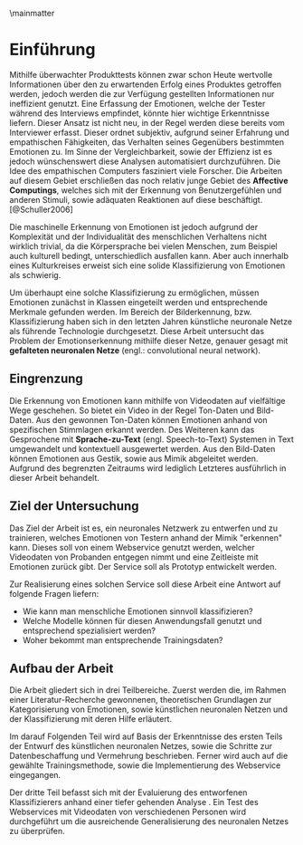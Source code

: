 
\mainmatter

# Einführung

Mithilfe überwachter Produkttests können zwar schon Heute wertvolle Informationen über den zu erwartenden Erfolg eines Produktes getroffen werden, jedoch werden die zur Verfügung gestellten Informationen nur ineffizient genutzt. Eine Erfassung der Emotionen, welche der Tester während des Interviews empfindet, könnte hier wichtige Erkenntnisse liefern. Dieser Ansatz ist nicht neu, in der Regel werden diese bereits vom Interviewer erfasst. Dieser ordnet subjektiv, aufgrund seiner Erfahrung und empathischen Fähigkeiten, das Verhalten seines Gegenübers bestimmten Emotionen zu. Im Sinne der Vergleichbarkeit, sowie der Effizienz ist es jedoch wünschenswert diese Analysen automatisiert durchzuführen.
Die Idee des empathischen Computers fasziniert viele Forscher. Die Arbeiten auf diesem Gebiet erschließen das noch relativ junge Gebiet des **Affective Computings**, welches sich mit der Erkennung von Benutzergefühlen und anderen Stimuli, sowie adäquaten Reaktionen auf diese beschäftigt.[@Schuller2006]

Die maschinelle Erkennung von Emotionen ist jedoch aufgrund der Komplexität und der Individualität des menschlichen Verhaltens nicht wirklich trivial, da die Körpersprache bei vielen Menschen, zum Beispiel auch kulturell bedingt, unterschiedlich ausfallen kann. Aber auch innerhalb eines Kulturkreises erweist sich eine solide Klassifizierung von Emotionen als schwierig.

Um überhaupt eine solche Klassifizierung zu ermöglichen, müssen Emotionen zunächst in Klassen eingeteilt werden und entsprechende Merkmale gefunden werden. Im Bereich der Bilderkennung, bzw. Klassifizierung haben sich in den letzten Jahren künstliche neuronale Netze als führende Technologie durchgesetzt. Diese Arbeit untersucht das Problem der Emotionserkennung mithilfe dieser Netze, genauer gesagt mit **gefalteten neuronalen Netze** (engl.: convolutional neural network).

## Eingrenzung

Die Erkennung von Emotionen kann mithilfe von Videodaten auf vielfältige Wege geschehen. So bietet ein Video in der Regel Ton-Daten und Bild-Daten. Aus den gewonnen Ton-Daten können Emotionen anhand von spezifischen Stimmlagen erkannt werden. Des Weiteren kann das Gesprochene mit **Sprache-zu-Text** (engl. Speech-to-Text) Systemen in Text umgewandelt und kontextuell ausgewertet werden.
Aus den Bild-Daten können Emotionen aus Gestik, sowie aus Mimik abgeleitet werden. Aufgrund des begrenzten Zeitraums wird lediglich Letzteres ausführlich in dieser Arbeit behandelt.

<!--
Die automatisierte Erkennung von Emotionen aus Bildern ist kein grundlegend neues Thema. So wurde es zum Beispiel schon untersucht.... (TODO REF). Als Abgrenzung zu .... wird in dieser Arbeit  -->

## Ziel der Untersuchung

Das Ziel der Arbeit ist es, ein neuronales Netzwerk zu entwerfen und zu trainieren, welches Emotionen von Testern anhand der Mimik "erkennen" kann. Dieses soll von einem Webservice genutzt werden, welcher Videodaten von Probanden entgegen nimmt und eine Zeitleiste mit Emotionen zurück gibt. Der Service soll als Prototyp entwickelt werden.

Zur Realisierung eines solchen Service soll diese Arbeit eine Antwort auf folgende Fragen liefern:

* Wie kann man menschliche Emotionen sinnvoll klassifizieren?
* Welche Modelle können für diesen Anwendungsfall genutzt und entsprechend spezialisiert werden?
* Woher bekommt man entsprechende Trainingsdaten?

<!--## Stand der Forschung -->

## Aufbau der Arbeit

Die Arbeit gliedert sich in drei Teilbereiche. Zuerst werden die, im Rahmen einer Literatur-Recherche gewonnenen, theoretischen Grundlagen zur Kategorisierung von Emotionen, sowie künstlichen neuronalen Netzen und der Klassifizierung mit deren Hilfe erläutert.
<!-- TODO: anders schreiben? -->

Im darauf Folgenden Teil wird auf Basis der Erkenntnisse des ersten Teils der Entwurf des künstlichen neuronalen Netzes, sowie die Schritte zur Datenbeschaffung und Vermehrung beschrieben. Ferner wird auch auf die gewählte Trainingsmethode, sowie die Implementierung des Webservice eingegangen.

Der dritte Teil befasst sich mit der Evaluierung des entworfenen Klassifizierers anhand einer tiefer gehenden Analyse <!--(TODO: empirisch?) -->. Ein Test des Webservices mit Videodaten von verschiedenen Personen wird durchgeführt um die ausreichende Generalisierung des neuronalen Netzes zu überprüfen. <!-- TODO: Kapitel ref -->